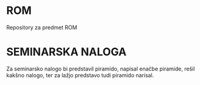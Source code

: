 # ROM
Repository za predmet ROM

# SEMINARSKA NALOGA
Za seminarsko nalogo bi predstavil piramido, napisal enačbe piramide, rešil kakšno nalogo, ter za lažjo predstavo tudi piramido narisal.
